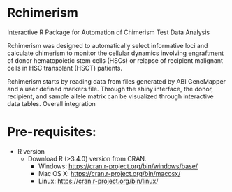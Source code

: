 # Rchimerism

Interactive R Package for Automation of Chimerism Test Data Analysis

Rchimerism was designed to automatically select informative loci and calculate chimerism to monitor the cellular dynamics involving engraftment of donor hematopoietic stem cells (HSCs) or relapse of recipient malignant cells in HSC transplant (HSCT) patients. 

Rchimerism starts by reading data from files generated by ABI GeneMapper and a user defined markers file. Through the shiny interface, the donor, recipient, and sample allele matrix can be visualized through interactive data tables. Overall integration

# Pre-requisites:

* R version
  * Download R (>3.4.0) version from CRAN.
    * Windows: https://cran.r-project.org/bin/windows/base/
    * Mac OS X: https://cran.r-project.org/bin/macosx/
    * Linux: https://cran.r-project.org/bin/linux/
